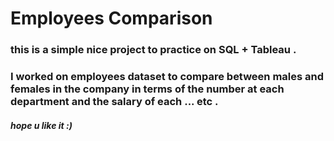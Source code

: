 # Employees Comparison 
### this is a simple nice project to practice on SQL + Tableau .
### I worked on employees dataset to compare between males and females in the company in terms of the number at each department and the salary of each ... etc . 
##### hope u like it :) 
